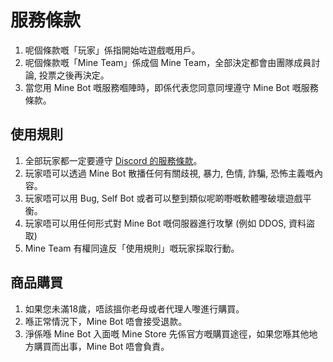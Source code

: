 # 服務條款
1. 呢個條款嘅「玩家」係指開始咗遊戲嘅用戶。
2. 呢個條款嘅「Mine Team」係成個 Mine Team，全部決定都會由團隊成員討論, 投票之後再決定。
3. 當您用 Mine Bot 嘅服務嗰陣時，即係代表您同意同埋遵守 Mine Bot 嘅服務條款。

## 使用規則
1. 全部玩家都一定要遵守 [Discord 的服務條款](https://discord.com/terms)。
2. 玩家唔可以透過 Mine Bot 散播任何有關歧視, 暴力, 色情, 詐騙, 恐怖主義嘅內容。
3. 玩家唔可以用 Bug, Self Bot 或者可以整到類似呢啲嘢嘅軟體嚟破壞遊戲平衡。
4. 玩家唔可以用任何形式對 Mine Bot 嘅伺服器進行攻擊 (例如 DDOS, 資料盜取)
5. Mine Team 有權同違反「使用規則」嘅玩家採取行動。

## 商品購買

1. 如果您未滿18歲，唔該搵你老母或者代理人嚟進行購買。
2. 喺正常情況下，Mine Bot 唔會接受退款。
3. 淨係喺 Mine Bot 入面嘅 Mine Store 先係官方嘅購買途徑，如果您喺其他地方購買而出事，Mine Bot 唔會負責。
